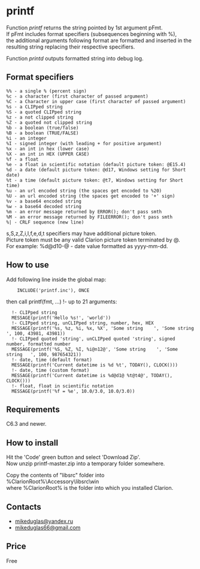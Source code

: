 # printf

Function *printf* returns the string pointed by 1st argument pFmt.  
If pFmt includes format specifiers (subsequences beginning with %),  
the additional arguments following format are formatted and inserted in the resulting string replacing their respective specifiers.  

Function *printd* outputs formatted string into debug log.  
  
  
## Format specifiers
```
%% - a single % (percent sign)
%c - a character (first character of passed argument)
%C - a Character in upper case (first character of passed argument)
%s - a CLIPped string
%S - a quoted CLIPped string
%z - a not clipped string
%Z - a quoted not clipped string
%b - a boolean (true/false)
%B - a boolean (TRUE/FALSE)
%i - an integer
%I - signed integer (with leading + for positive argument)
%x - an int in hex (lower case)
%X - an int in HEX (UPPER CASE)
%f - a float
%e - a float in scientific notation (default picture token: @E15.4)
%d - a date (default picture token: @d17, Windows setting for Short date)
%t - a time (default picture token: @t7, Windows setting for Short time)
%u - an url encoded string (the spaces get encoded to %20)
%U - an url encoded string (the spaces get encoded to '+' sign)
%v - a base64 encoded string
%w - a base64 decoded string
%m - an error message returned by ERROR(); don't pass smth
%M - an error message returned by FILEERROR(); don't pass smth
%| - CRLF sequence (new line)
```
s,S,z,Z,i,I,f,e,d,t specifiers may have additional picture token.  
Picture token must be any valid Clarion picture token terminated by @.  
For example: %d@d10-@ - date value formatted as yyyy-mm-dd.

## How to use
Add following line inside the global map:  
```
    INCLUDE('printf.inc'), ONCE
```
then call printf(fmt, ...)  !- up to 21 arguments:
```
  !- CLIPped string
  MESSAGE(printf('Hello %s!', 'world'))
  !- CLIPped string, unCLIPped string, number, hex, HEX
  MESSAGE(printf('%s, %z, %i, %x, %X', 'Some string    ', 'Some string   ', 100, 43981, 43981))
  !- CLIPped quoted 'string', unCLIPped quoted 'string', signed number, formatted number
  MESSAGE(printf('%S, %Z, %I, %i@n12@', 'Some string    ', 'Some string   ', 100, 987654321))
  !- date, time (default format)
  MESSAGE(printf('Current datetime is %d %t', TODAY(), CLOCK()))
  !- date, time (custom format)
  MESSAGE(printf('Current datetime is %d@d1@ %t@t4@', TODAY(), CLOCK()))
  !- float, float in scientific notation
  MESSAGE(printf('%f = %e', 10.0/3.0, 10.0/3.0))
```

## Requirements  
C6.3 and newer.

## How to install
Hit the 'Code' green button and select 'Download Zip'.  
Now unzip printf-master.zip into a temporary folder somewhere.

Copy the contents of "libsrc" folder into %ClarionRoot%\Accessory\libsrc\win  
where %ClarionRoot% is the folder into which you installed Clarion.

## Contacts
- <mikeduglas@yandex.ru>
- <mikeduglas66@gmail.com>

## Price
Free

